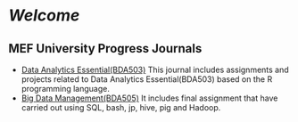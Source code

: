 # *Welcome*

## MEF University Progress Journals
- [Data Analytics Essential(BDA503)](https://pjournal.github.io/mef04-baykano/)
This journal includes assignments and projects related to Data Analytics Essential(BDA503) based on the R programming language.
- [Big Data Management(BDA505)](BigDataFinal_OzanBarisBaykan.html)
It includes final assignment that have carried out using SQL, bash, jp, hive, pig and Hadoop.

